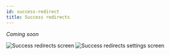 ```yaml
---
id: success-redirect
title: Success redirects
---
```


*Coming soon*

![Success redirects screen](/img/forms/success-redirects.webp)
![Success redirects settings screen](/img/forms/success-redirects-settings.webp)
